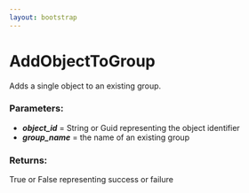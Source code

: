 ```yaml
---
layout: bootstrap
---
```


# AddObjectToGroup

Adds a single object to an existing group.
          

### Parameters:

- ***object_id*** = String or Guid representing the object identifier
- ***group_name*** = the name of an existing group
        

### Returns:


True or False representing success or failure
        


